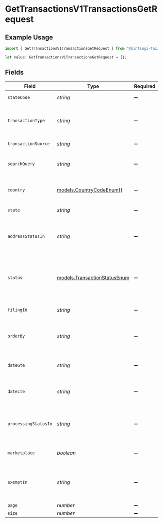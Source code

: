 # GetTransactionsV1TransactionsGetRequest

## Example Usage

```typescript
import { GetTransactionsV1TransactionsGetRequest } from "@kintsugi-tax/tax-platform-sdk/models/operations";

let value: GetTransactionsV1TransactionsGetRequest = {};
```

## Fields

| Field                                                                                                                            | Type                                                                                                                             | Required                                                                                                                         | Description                                                                                                                      |
| -------------------------------------------------------------------------------------------------------------------------------- | -------------------------------------------------------------------------------------------------------------------------------- | -------------------------------------------------------------------------------------------------------------------------------- | -------------------------------------------------------------------------------------------------------------------------------- |
| `stateCode`                                                                                                                      | *string*                                                                                                                         | :heavy_minus_sign:                                                                                                               | Filter transactions by state code.                                                                                               |
| `transactionType`                                                                                                                | *string*                                                                                                                         | :heavy_minus_sign:                                                                                                               | Filter by transaction type (e.g., SALE, FULL_CREDIT_NOTE,<br/>        PARTIAL_CREDIT_NOTE, ARCHIVE etc.).                        |
| `transactionSource`                                                                                                              | *string*                                                                                                                         | :heavy_minus_sign:                                                                                                               | Filter transactions based on the source.                                                                                         |
| `searchQuery`                                                                                                                    | *string*                                                                                                                         | :heavy_minus_sign:                                                                                                               | Search for transactions using a general query<br/>        (e.g., order ID, customer name).                                       |
| `country`                                                                                                                        | [models.CountryCodeEnum](../../models/countrycodeenum.md)[]                                                                      | :heavy_minus_sign:                                                                                                               | Filter transactions by country code<br/>        (ISO 3166-1 alpha-2 format, e.g., US).                                           |
| `state`                                                                                                                          | *string*                                                                                                                         | :heavy_minus_sign:                                                                                                               | Filter by full state name (e.g., California).                                                                                    |
| `addressStatusIn`                                                                                                                | *string*                                                                                                                         | :heavy_minus_sign:                                                                                                               | Filter by address status (e.g., UNVERIFIED, INVALID,<br/>        PARTIALLY_VERIFIED, VERIFIED, UNVERIFIABLE).                    |
| `status`                                                                                                                         | [models.TransactionStatusEnum](../../models/transactionstatusenum.md)                                                            | :heavy_minus_sign:                                                                                                               | Filter by transaction status (e.g., PENDING, COMMITTED,<br/>        CANCELLED, FULLY_REFUNDED, PARTIALLY_REFUNDED, ARCHIVED).    |
| `filingId`                                                                                                                       | *string*                                                                                                                         | :heavy_minus_sign:                                                                                                               | Retrieve transactions linked to a specific filing ID.                                                                            |
| `orderBy`                                                                                                                        | *string*                                                                                                                         | :heavy_minus_sign:                                                                                                               | Sort results based on specified fields.<br/>        Prefix with - for descending order (e.g., -date for newest first).           |
| `dateGte`                                                                                                                        | *string*                                                                                                                         | :heavy_minus_sign:                                                                                                               | Retrieve transactions with a date<br/>        greater than or equal to (YYYY-MM-DD).                                             |
| `dateLte`                                                                                                                        | *string*                                                                                                                         | :heavy_minus_sign:                                                                                                               | Retrieve transactions with a date<br/>        less than or equal to (YYYY-MM-DD).                                                |
| `processingStatusIn`                                                                                                             | *string*                                                                                                                         | :heavy_minus_sign:                                                                                                               | Filter transactions based on processing status.<br/>        Multiple values can be passed as a comma-separated list.             |
| `marketplace`                                                                                                                    | *boolean*                                                                                                                        | :heavy_minus_sign:                                                                                                               | Filter transactions by marketplace (e.g., AMAZON, EBAY).                                                                         |
| `exemptIn`                                                                                                                       | *string*                                                                                                                         | :heavy_minus_sign:                                                                                                               | Filter transactions by exemption status.<br/>        Multiple values can be passed as a comma-separated list (e.g., EXEMPT,TAXABLE). |
| `page`                                                                                                                           | *number*                                                                                                                         | :heavy_minus_sign:                                                                                                               | Page number                                                                                                                      |
| `size`                                                                                                                           | *number*                                                                                                                         | :heavy_minus_sign:                                                                                                               | Page size                                                                                                                        |
